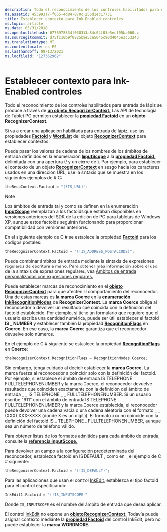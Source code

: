 ```yaml
---
description: Todo el reconocimiento de los controles habilitados para entrada de lápiz se produce a través de un objeto RecognizerContext. Las API de tecnología de Tablet PC permiten establecer la propiedad Factoid en un objeto RecognizerContext.
ms.assetid: 453993a7-f055-4d84-870c-256d1ec17731
title: Establecer contexto para Ink-Enabled controles
ms.topic: article
ms.date: 05/31/2018
ms.openlocfilehash: 6776978834f030353a84c04f03e5ecf05ba060cc
ms.sourcegitcommit: d75fc10b9f0825bbe5ce5045c90d4045e3c53243
ms.translationtype: MT
ms.contentlocale: es-ES
ms.lasthandoff: 09/13/2021
ms.locfileid: "127362962"
---
```

# <a name="setting-context-for-ink-enabled-controls"></a>Establecer contexto para Ink-Enabled controles

Todo el reconocimiento de los controles habilitados para entrada de lápiz se produce a través de [**un objeto RecognizerContext.**](inkrecognizercontext-class.md) Las API de tecnología de Tablet PC permiten establecer la [**propiedad Factoid**](/windows/desktop/api/msinkaut/nf-msinkaut-iinkrecognizercontext-get_factoid) en un **objeto RecognizerContext.**

Si va a crear una aplicación habilitada para entrada de lápiz, use las propiedades [**Factoid**](/windows/desktop/api/msinkaut/nf-msinkaut-iinkrecognizercontext-get_factoid) y [**WordList**](/windows/desktop/api/msinkaut/nf-msinkaut-iinkrecognizercontext-get_wordlist) del objeto [**RecognizerContext**](inkrecognizercontext-class.md) para establecer contextos.

Puede pasar los valores de cadena de los nombres de los ámbitos de entrada definidos en la enumeración [**InputScope**](/windows/win32/api/inputscope/ne-inputscope-inputscope) a la [**propiedad Factoid,**](/windows/desktop/api/msinkaut/nf-msinkaut-iinkrecognizercontext-get_factoid) delimitada con una apertura (! y un cierre de ). Por ejemplo, para establecer el contexto de un objeto [**RecognizerContext**](inkrecognizercontext-class.md) en sesgo hacia los caracteres usados en una dirección URL, use la sintaxis que se muestra en los siguientes ejemplos de \# C:


```C++
theRecoContext.Factoid = "(!IS_URL)";
```



> [!Note]  
> Los ámbitos de entrada tal y como se definen en la enumeración [**InputScope**](/windows/win32/api/inputscope/ne-inputscope-inputscope) reemplazan a los factoids que estaban disponibles en versiones anteriores del SDK de la edición de PC para tabletas de Windows XP, aunque estos factoids seguirán funcionando para proporcionar compatibilidad con versiones anteriores.

 

En el siguiente ejemplo de C \# se establece la propiedad [**Factoid**](/windows/desktop/api/msinkaut/nf-msinkaut-iinkrecognizercontext-get_factoid) para los códigos postales:


```C++
theRecognizerContext.Factoid = "(!IS_ADDRESS_POSTALCODE)";
```



Puede combinar ámbitos de entrada mediante la sintaxis de expresiones regulares de escritura a mano. Para obtener más información sobre el uso de la sintaxis de expresiones regulares, vea [Ámbitos de entrada personalizados con expresiones regulares.](custom-input-scopes-with-regular-expressions.md)

Puede establecer marcas de reconocimiento en el [**objeto RecognizerContext**](inkrecognizercontext-class.md) para que afecten al comportamiento del reconocedor. Una de estas marcas es **la marca Coerce** en la [**enumeración InkRecognitionModes**](/windows/desktop/api/msinkaut/ne-msinkaut-inkrecognitionmodes) de **RecognizerContext**. La **marca Coerce** obliga al reconocedor a devolver un resultado que coincida con la definición del factoid establecido. Por ejemplo, si tiene un formulario que requiere que el usuario escriba una cantidad numérica, puede ser útil establecer el factoid **IS \_ NUMBER** y establecer también la propiedad [**RecognitionFlags**](/windows/desktop/api/msinkaut/nf-msinkaut-iinkrecognizercontext-get_recognitionflags) en **Coerce**. En ese caso, la **marca Coerce** garantiza que el reconocedor devuelve solo números.

En el ejemplo de C \# siguiente se establece la propiedad [**RecognitionFlags**](/windows/desktop/api/msinkaut/nf-msinkaut-iinkrecognizercontext-get_recognitionflags) en **Coerce**:


```C++
theRecognizerContext.RecognitionFlags = RecognitionModes.Coerce;
```



Sin embargo, tenga cuidado al decidir establecer la **marca Coerce.** La marca fuerza al reconocedor a coincidir solo con la definición del factoid. Por ejemplo, si establece el ámbito de entrada IS TELEPHONE FULLTELEPHONENUMBER y la marca Coerce, el reconocedor devuelve resultados que coinciden exactamente con la definición del ámbito de entrada \_ \_ IS TELEPHONE  \_ \_ FULLTELEPHONENUMBER. Si un usuario escribe "911" con el ámbito de entrada IS TELEPHONE FULLTELEPHONENUMBER y la marca Coerce establecida, el reconocedor puede devolver una cadena vacía o una cadena aleatoria con el formato \_ \_ (XXX)  XXX-XXXX (donde X es un dígito). El formato xxx no coincide con la definición del factoid IS \_ TELEPHONE \_ FULLTELEPHONENUMBER, aunque sea un número de teléfono válido.

Para obtener listas de los formatos admitidos para cada ámbito de entrada, consulte la [**referencia inputScope.**](/windows/win32/api/inputscope/ne-inputscope-inputscope)

Para devolver un campo a la configuración predeterminada del reconocedor, establezca factoid en IS DEFAULT , como en \_ el ejemplo de C \# siguiente:


```C++
theRecgonizerContext.Factoid = "(!IS_DEFAULT)";
```



Para las aplicaciones que usan el control [InkEdit,](inkedit-control-reference.md) establezca el tipo factoid para el control especificando:


```C++
InkEdit1.Factoid = "(!IS_INPUTSCOPE)"
```



Donde `IS_INPUTSCOPE` es el nombre del ámbito de entrada que desea aplicar.

El control [InkEdit](inkedit-control-reference.md) no expone un [**objeto RecognizerContext.**](inkrecognizercontext-class.md) Todavía puede asignar contexto mediante la [**propiedad Factoid**](/windows/desktop/api/inked/nf-inked-iinkedit-get_factoid) del control InkEdit, pero no puede establecer la **marca WORDMODE.**

 

 
